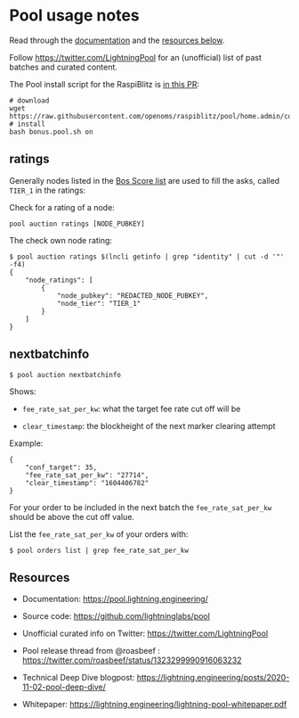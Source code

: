 # Pool usage notes

Read through the [documentation](https://pool.lightning.engineering/) and the [resources below](#resources).

Follow https://twitter.com/LightningPool for an (unofficial) list of past batches and curated content.

The Pool install script for the RaspiBlitz is [in this PR](https://github.com/rootzoll/raspiblitz/pull/1739):
```
# download
wget https://raw.githubusercontent.com/openoms/raspiblitz/pool/home.admin/config.scripts/bonus.pool.sh
# install
bash bonus.pool.sh on
```

## ratings

Generally nodes listed in the [Bos Score list](BosScore.md) are used to fill the asks, called `TIER_1` in the ratings:

Check for a rating of a node:
```
pool auction ratings [NODE_PUBKEY]
```

The check own node rating:

```
$ pool auction ratings $(lncli getinfo | grep "identity" | cut -d '"' -f4)
{
	"node_ratings": [
		{
			"node_pubkey": "REDACTED_NODE_PUBKEY",
			"node_tier": "TIER_1"
		}
	]
}
```

## nextbatchinfo

`$ pool auction nextbatchinfo`

Shows:
* `fee_rate_sat_per_kw`: what the target fee rate cut off will be

* `clear_timestamp`: the blockheight of the next marker clearing attempt 

Example:
```
{
	"conf_target": 35,
	"fee_rate_sat_per_kw": "27714",
	"clear_timestamp": "1604406782"
}

```
For your order to be included in the next batch the `fee_rate_sat_per_kw` should be above the cut off value.

List the `fee_rate_sat_per_kw` of your orders with:
```
$ pool orders list | grep fee_rate_sat_per_kw
```

## Resources

* Documentation: https://pool.lightning.engineering/

* Source code: https://github.com/lightninglabs/pool

* Unofficial curated info on Twitter: https://twitter.com/LightningPool

* Pool release thread from @roasbeef : <https://twitter.com/roasbeef/status/1323299990916063232>

* Technical Deep Dive blogpost: <https://lightning.engineering/posts/2020-11-02-pool-deep-dive/>

* Whitepaper:  <https://lightning.engineering/lightning-pool-whitepaper.pdf>
